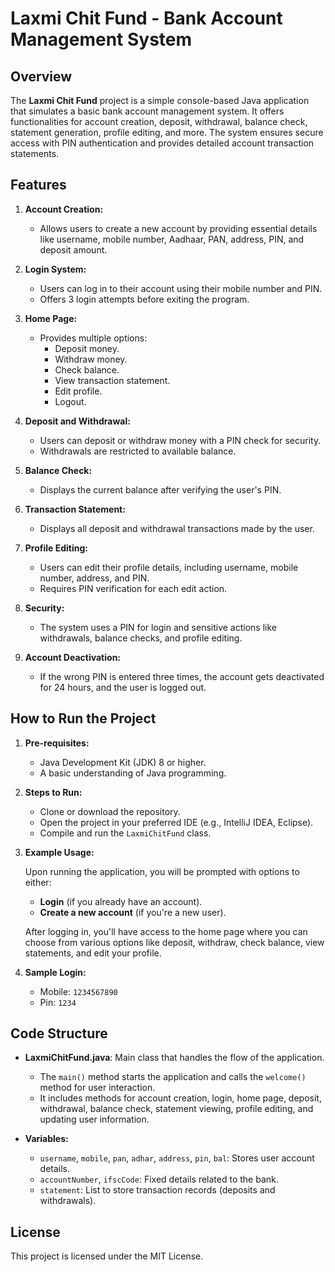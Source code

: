 # Laxmi Chit Fund - Bank Account Management System

## Overview

The **Laxmi Chit Fund** project is a simple console-based Java application that simulates a basic bank account management system. It offers functionalities for account creation, deposit, withdrawal, balance check, statement generation, profile editing, and more. The system ensures secure access with PIN authentication and provides detailed account transaction statements.

## Features

1. **Account Creation:**
   - Allows users to create a new account by providing essential details like username, mobile number, Aadhaar, PAN, address, PIN, and deposit amount.
   
2. **Login System:**
   - Users can log in to their account using their mobile number and PIN.
   - Offers 3 login attempts before exiting the program.

3. **Home Page:**
   - Provides multiple options:
     - Deposit money.
     - Withdraw money.
     - Check balance.
     - View transaction statement.
     - Edit profile.
     - Logout.

4. **Deposit and Withdrawal:**
   - Users can deposit or withdraw money with a PIN check for security.
   - Withdrawals are restricted to available balance.

5. **Balance Check:**
   - Displays the current balance after verifying the user's PIN.

6. **Transaction Statement:**
   - Displays all deposit and withdrawal transactions made by the user.

7. **Profile Editing:**
   - Users can edit their profile details, including username, mobile number, address, and PIN.
   - Requires PIN verification for each edit action.

8. **Security:**
   - The system uses a PIN for login and sensitive actions like withdrawals, balance checks, and profile editing.

9. **Account Deactivation:**
   - If the wrong PIN is entered three times, the account gets deactivated for 24 hours, and the user is logged out.

## How to Run the Project

1. **Pre-requisites:**
   - Java Development Kit (JDK) 8 or higher.
   - A basic understanding of Java programming.

2. **Steps to Run:**
   - Clone or download the repository.
   - Open the project in your preferred IDE (e.g., IntelliJ IDEA, Eclipse).
   - Compile and run the `LaxmiChitFund` class.

3. **Example Usage:**

   Upon running the application, you will be prompted with options to either:
   - **Login** (if you already have an account).
   - **Create a new account** (if you're a new user).

   After logging in, you'll have access to the home page where you can choose from various options like deposit, withdraw, check balance, view statements, and edit your profile.

4. **Sample Login:**
   - Mobile: `1234567890`
   - Pin: `1234`

## Code Structure

- **LaxmiChitFund.java**: Main class that handles the flow of the application.
  - The `main()` method starts the application and calls the `welcome()` method for user interaction.
  - It includes methods for account creation, login, home page, deposit, withdrawal, balance check, statement viewing, profile editing, and updating user information.
  
- **Variables:**
  - `username`, `mobile`, `pan`, `adhar`, `address`, `pin`, `bal`: Stores user account details.
  - `accountNumber`, `ifscCode`: Fixed details related to the bank.
  - `statement`: List to store transaction records (deposits and withdrawals).

## License

This project is licensed under the MIT License.
